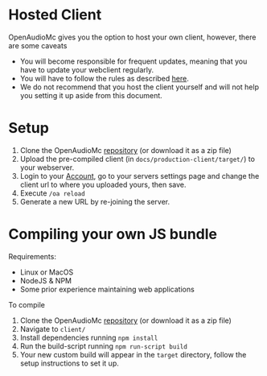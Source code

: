 # Hosted Client
OpenAudioMc gives you the option to host your own client, however, there are some caveats
- You will become responsible for frequent updates, meaning that you have to update your webclient regularly.
- You will have to follow the rules as described [here](https://github.com/Mindgamesnl/OpenAudioMc/blob/master/LICENCE_and_PRIVACY.md).
- We do not recommend that you host the client yourself and will not help you setting it up aside from this document.

# Setup
1. Clone the OpenAudioMc [repository](https://github.com/Mindgamesnl/OpenAudioMc) (or download it as a zip file) 
2. Upload the pre-compiled client (in `docs/production-client/target/`) to your webserver.
3. Login to your [Account](account.md), go to your servers settings page and change the client url to where you uploaded yours, then save.
4. Execute `/oa reload`
5. Generate a new URL by re-joining the server.

# Compiling your own JS bundle
Requirements:
 - Linux or MacOS
 - NodeJS & NPM
 - Some prior experience maintaining web applications
 
 To compile
 1. Clone the OpenAudioMc [repository](https://github.com/Mindgamesnl/OpenAudioMc) (or download it as a zip file)
 2. Navigate to `client/`
 3. Install dependencies running `npm install`
 4. Run the build-script running `npm run-script build`
 5. Your new custom build will appear in the `target` directory, follow the setup instructions to set it up. 
